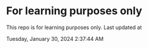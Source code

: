 # For learning purposes only
This repo is for learning purposes only.
Last updated at

Tuesday, January 30, 2024 2:37:44 AM

